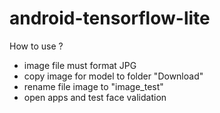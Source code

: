 # android-tensorflow-lite

How to use ?

- image file must format JPG
- copy image for model to folder "Download"
- rename file image to "image_test"
- open apps and test face validation
